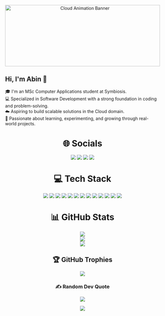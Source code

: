 <p align="center">
  <img src="https://github.com/AlphaKoder7/Doctor_Appointment_System/blob/main/images/%C2%ABCLOUDS%C2%BB%202D%20VFX%20Animation,%20Ivan%20Boyko.gif?raw=true" alt="Cloud Animation Banner" width="100%" height="200px" />
</p>


## Hi, I'm Abin 👋


🎓 I'm an MSc Computer Applications student at Symbiosis. <br>
💻 Specialized in Software Development with a strong foundation in coding and problem-solving.  <br>
☁️ Aspiring to build scalable solutions in the Cloud domain.  <br>
🚀 Passionate about learning, experimenting, and growing through real-world projects.

<div align="center">

# 🌐 Socials

<a href="https://instagram.com/abinissac_"><img src="https://img.shields.io/badge/Instagram-%23E4405F.svg?logo=Instagram&logoColor=white" /></a>
<a href="https://www.reddit.com/user/Objective-Race-212"><img src="https://img.shields.io/badge/Reddit-%23FF4500.svg?logo=Reddit&logoColor=white" /></a>
<a href="https://stackoverflow.com/users/30165054/abin-issac"><img src="https://img.shields.io/badge/-Stackoverflow-FE7A16?logo=stack-overflow&logoColor=white" /></a>
<a href="mailto:abin.issac2001@gmail.com"><img src="https://img.shields.io/badge/Email-D14836?logo=gmail&logoColor=white" /></a>

# 💻 Tech Stack

<img src="https://img.shields.io/badge/html5-%23E34F26.svg?style=for-the-badge&logo=html5&logoColor=white" />
<img src="https://img.shields.io/badge/javascript-%23323330.svg?style=for-the-badge&logo=javascript&logoColor=%23F7DF1E" />
<img src="https://img.shields.io/badge/php-%23777BB4.svg?style=for-the-badge&logo=php&logoColor=white" />
<img src="https://img.shields.io/badge/python-3670A0?style=for-the-badge&logo=python&logoColor=ffdd54" />
<img src="https://img.shields.io/badge/PowerShell-%235391FE.svg?style=for-the-badge&logo=powershell&logoColor=white" />
<img src="https://img.shields.io/badge/Windows%20Terminal-%234D4D4D.svg?style=for-the-badge&logo=windows-terminal&logoColor=white" />
<img src="https://img.shields.io/badge/css3-%231572B6.svg?style=for-the-badge&logo=css3&logoColor=white" />
<img src="https://img.shields.io/badge/azure-%230072C6.svg?style=for-the-badge&logo=microsoftazure&logoColor=white" />
<img src="https://img.shields.io/badge/GoogleCloud-%234285F4.svg?style=for-the-badge&logo=google-cloud&logoColor=white" />
<img src="https://img.shields.io/badge/MongoDB-%234ea94b.svg?style=for-the-badge&logo=mongodb&logoColor=white" />
<img src="https://img.shields.io/badge/mysql-4479A1.svg?style=for-the-badge&logo=mysql&logoColor=white" />
<img src="https://img.shields.io/badge/sqlite-%2307405e.svg?style=for-the-badge&logo=sqlite&logoColor=white" />
<img src="https://img.shields.io/badge/cassandra-%231287B1.svg?style=for-the-badge&logo=apache-cassandra&logoColor=white" />

# 📊 GitHub Stats

<img src="https://github-readme-stats.vercel.app/api?username=AlphaKoder7&theme=radical&hide_border=true&include_all_commits=true&count_private=true" /><br/>
<img src="https://nirzak-streak-stats.vercel.app/?user=AlphaKoder7&theme=radical&hide_border=true" /><br/>
<img src="https://github-readme-stats.vercel.app/api/top-langs/?username=AlphaKoder7&theme=radical&hide_border=true&include_all_commits=true&count_private=true&layout=compact" />

## 🏆 GitHub Trophies

<img src="https://github-profile-trophy.vercel.app/?username=AlphaKoder7&theme=radical&no-frame=true&no-bg=true&margin-w=4" />

### ✍️ Random Dev Quote

<img src="https://quotes-github-readme.vercel.app/api?type=horizontal&theme=tokyonight" />

[![](https://visitcount.itsvg.in/api?id=AlphaKoder7&icon=0&color=0)](https://visitcount.itsvg.in)

</div>
